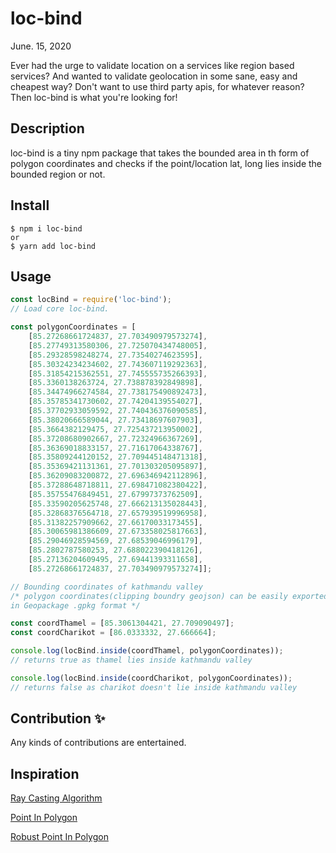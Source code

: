 # loc-bind

June. 15, 2020
<br />

Ever had the urge to validate location on a services like region based services? And wanted to validate geolocation in some sane, easy and cheapest way? Don't want to use third party apis, for whatever reason? Then loc-bind is what you're looking for!

## Description

loc-bind is a tiny npm package that takes the bounded area in th form of polygon coordinates and checks if the point/location lat, long lies inside the bounded region or not.

## Install

```
$ npm i loc-bind
or
$ yarn add loc-bind
```

## Usage

```javascript
const locBind = require('loc-bind');
// Load core loc-bind.

const polygonCoordinates = [
    [85.27268661724837, 27.703490979573274], 
    [85.27749313580306, 27.725070434748005], 
    [85.29328598248274, 27.73540274623595], 
    [85.30324234234602, 27.743607119292363], 
    [85.31854215362551, 27.745555735266393], 
    [85.3360138263724, 27.738878392849898], 
    [85.34474966274584, 27.738175490892473], 
    [85.35785341730602, 27.74204139554027], 
    [85.37702933059592, 27.740436376090585], 
    [85.38020666589044, 27.73418697607903], 
    [85.3664382129475, 27.725437213950002], 
    [85.37208680902667, 27.72324966367269], 
    [85.36369018833157, 27.71617064338767], 
    [85.35809244120152, 27.709445148471318], 
    [85.35369421131361, 27.701303205095897], 
    [85.36209083200872, 27.696346942112896], 
    [85.37288648718811, 27.698471082380422], 
    [85.35755476849451, 27.67997373762509], 
    [85.33590205625748, 27.666213135028443], 
    [85.32868376564718, 27.657939519996958], 
    [85.31382257909662, 27.66170033173455], 
    [85.30065981386609, 27.673358025817663], 
    [85.29046928594569, 27.68539046996179], 
    [85.2802787580253, 27.688022390418126], 
    [85.27136204609495, 27.69441393311658], 
    [85.27268661724837, 27.703490979573274]];

// Bounding coordinates of kathmandu valley
/* polygon coordinates(clipping boundry geojson) can be easily exported from https://export.hotosm.org/en/v3/exports/newformats
in Geopackage .gpkg format */

const coordThamel = [85.3061304421, 27.709090497];
const coordCharikot = [86.0333332, 27.666664];

console.log(locBind.inside(coordThamel, polygonCoordinates));
// returns true as thamel lies inside kathmandu valley

console.log(locBind.inside(coordCharikot, polygonCoordinates));
// returns false as charikot doesn't lie inside kathmandu valley

```

## Contribution ✨

Any kinds of contributions are entertained.


## Inspiration
[Ray Casting Algorithm ](https://rosettacode.org/wiki/Ray-casting_algorithm#JavaScript)

[Point In Polygon](https://github.com/substack/point-in-polygon)

[Robust Point In Polygon](https://github.com/mikolalysenko/robust-point-in-polygon)
